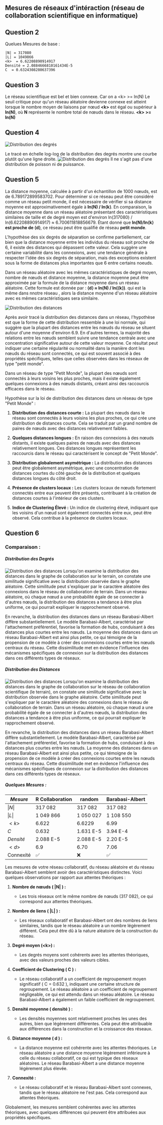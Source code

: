 ## Mesures de réseaux d'intéraction (réseau de collaboration scientifique en informatique)


## Question 2

Quelues Mesures de base :
```
|N| = 317080
|L| = 1049866
<k>  = 6.62208890914917
Densité = 2.0884666810161434E-5
C  = 0.6324308280637396
```
## Question 3

Le réseau scientifique est bel et bien connexe.
Car on a \<k\> >= ln(N)
Le seuil critique pour qu'un réseau aléatoire devienne connexe est atteint lorsque le nombre moyen de liaisons par nœud **\<k\>** est égal ou supérieur à **ln(N)**, où **N** représente le nombre total de nœuds dans le réseau.
**\<k\> >= ln(N)**

## Question 4

![Distribution des degrés](GraphsImages/Mesures/Graph1_distribs_loglog.png)

Le tracé en échelle log-log de la distribution des degrés montre une courbe plutôt qu'une ligne droite.
![Distribution des degrés](GraphsImages/Mesures/Graph1_Mesures.png)
Il ne s'agit pas d'une distribution de poisson ni de puissance.

## Question 5

La distance moyenne, calculée à partir d'un échantillon de 1000 nœuds, est de 6.789172899583702. Pour déterminer si ce réseau peut être considéré comme un réseau petit monde, il est nécessaire de vérifier si sa distance moyenne est approximativement égale à **ln⁡(N) / ln⁡⟨k⟩**. En comparaison, la distance moyenne dans un réseau aléatoire présentant des caractéristiques similaires de taille et de degré moyen est d'environ ln(317080) / ln(6.62208890914917) ≈ 6.700611818856679. Étant donné que **ln(⁡N)/ln⁡⟨k⟩ est proche de ⟨d⟩**, ce réseau peut être qualifié de réseau **petit monde**.

L'hypothèse des six degrés de séparation se confirme partiellement, car bien que la distance moyenne entre les individus du réseau soit proche de 6, il existe des distances qui dépassent cette valeur. Cela suggère une certaine variabilité dans les connexions, avec une tendance générale à respecter l'idée des six degrés de séparation, mais des exceptions existent sous la forme de distances plus importantes que 6 entre certains noeuds.

Dans un réseau aléatoire avec les mêmes caractéristiques de degré moyen, nombre de nœuds et distance moyenne, la distance moyenne peut être approximée par la formule de la distance moyenne dans un réseau aléatoire. Cette formule est donnée par : **⟨d⟩ ≈ ln(N) / ln(⟨k⟩)**. qui est la même dans nnotre réseau , alors la distance moyenne d'un réseau aléatoire avec es mêmes caractéristiques sera similaire.

![Distribution des distances](GraphsImages/Mesures/Graph1_distribDist.png)

Après avoir tracé la distribution des distances dans un réseau, l'hypothèse est que la forme de cette distribution ressemble à une loi normale, qui suggère que la plupart des distances entre les nœuds du réseau se situent autour d'une moyenne d'environ 6.9. En d'autres termes, la majorité des relations entre les nœuds semblent suivre une tendance centrale avec une concentration significative autour de cette valeur moyenne. Ce résultat peut indiquer une certaine régularité ou normalité dans la manière dont les nœuds du réseau sont connectés, ce qui est souvent associé à des propriétés spécifiques, telles que celles observées dans les réseaux de type "petit monde".


Dans un réseau de type "Petit Monde", la plupart des nœuds sont connectés à leurs voisins les plus proches, mais il existe également quelques connexions à des nœuds distants, créant ainsi des raccourcis efficaces dans le réseau.

Hypothèse sur la loi de distribution des distances dans un réseau de type "Petit Monde" :

1. **Distribution des distances courte :** La plupart des nœuds dans le réseau sont connectés à leurs voisins les plus proches, ce qui crée une distribution de distances courte. Cela se traduit par un grand nombre de paires de nœuds avec des distances relativement faibles.

2. **Quelques distances longues :** En raison des connexions à des nœuds distants, il existe quelques paires de nœuds avec des distances relativement longues. Ces distances longues représentent les raccourcis dans le réseau qui caractérisent le concept de "Petit Monde".

3. **Distribution globalement asymétrique :** La distribution des distances peut être globalement asymétrique, avec une concentration de distances courtes du côté gauche de la distribution et quelques distances longues du côté droit.

4. **Présence de clusters locaux :** Les clusters locaux de nœuds fortement connectés entre eux peuvent être présents, contribuant à la création de distances courtes à l'intérieur de ces clusters.

5. **Indice de Clustering Élevé :** Un indice de clustering élevé, indiquant que les voisins d'un nœud sont également connectés entre eux, peut être observé. Cela contribue à la présence de clusters locaux.


## Question 6

### Comparaison : 

##### Distribution des Degrés
![Distribution des distances](GraphsImages/Mesures/DistribDegresCompare.png)
Lorsqu'on examine la distribution des distances dans le graphe de collaboration sur le terrain, on constate une similitude significative avec la distribution observée dans le graphe aléatoire. Cette similitude peut s'expliquer par le caractère aléatoire des connexions dans le réseau de collaboration de terrain. Dans un réseau aléatoire, où chaque nœud a une probabilité égale de se connecter à d'autres nœuds, la distribution des distances a tendance à être plus uniforme, ce qui pourrait expliquer le rapprochement observé.

En revanche, la distribution des distances dans un réseau Barabasi-Albert diffère substantiellement. Le modèle Barabasi-Albert, caractérisé par l'attachement préférentiel, favorise la formation de hubs, conduisant à des distances plus courtes entre les nœuds. La moyenne des distances dans un réseau Barabasi-Albert est ainsi plus petite, ce qui témoigne de la propension de ce modèle à créer des connexions courtes entre les nœuds centraux du réseau. Cette dissimilitude met en évidence l'influence des mécanismes spécifiques de connexion sur la distribution des distances dans ces différents types de réseaux.

##### Distribution des Distances
![Distribution des distances](GraphsImages/Mesures/DistribDistancesCompare.png)
Lorsqu'on examine la distribution des distances dans le graphe de collaboration sur le réseau de collaboration scientifique (le terrain), on constate une similitude significative avec la distribution observée dans le graphe aléatoire. Cette similitude peut s'expliquer par le caractère aléatoire des connexions dans le réseau de collaboration de terrain. Dans un réseau aléatoire, où chaque nœud a une probabilité égale de se connecter à d'autres nœuds, la distribution des distances a tendance à être plus uniforme, ce qui pourrait expliquer le rapprochement observé.

En revanche, la distribution des distances dans un réseau Barabasi-Albert diffère substantiellement. Le modèle Barabasi-Albert, caractérisé par l'attachement préférentiel, favorise la formation de hubs, conduisant à des distances plus courtes entre les nœuds. La moyenne des distances dans un réseau Barabasi-Albert est ainsi plus petite, ce qui témoigne de la propension de ce modèle à créer des connexions courtes entre les nœuds centraux du réseau. Cette dissimilitude met en évidence l'influence des mécanismes spécifiques de connexion sur la distribution des distances dans ces différents types de réseaux.

##### Quelques Mesures : 

| *Mesure*     | R Collaboration | random    | Barabasi-Albert
|--------------|-----------------|-----------|-------------
| $`\|N\|`$    | 317 082         | 317 082   | 317 082
| $`\|L\|`$    | 1 049 866       | 1 050 027 | 1 108 550
| $`< k >`$    | 6.622           | 6.6229    | 6.99
| $` C `$      | 0.632           | 1.631 E-5 | 3.94 E-4
| $`Densité `$ | 2.088  E-5      | 2.088 E-5 | 2.20 E-5
| $` <d> `$    | 6.9             | 6.70      | 7.06
| Connexité    | ✅               | ❌         | ✅


Les mesures de votre réseau collaboratif, du réseau aléatoire et du réseau Barabasi-Albert semblent avoir des caractéristiques distinctes. Voici quelques observations par rapport aux attentes théoriques :

1. **Nombre de nœuds ( |N| ) :**
    - Les trois réseaux ont le même nombre de nœuds (317 082), ce qui correspond aux attentes théoriques.

2. **Nombre de liens ( |L| ) :**
    - Les réseaux collaboratif et Barabasi-Albert ont des nombres de liens similaires, tandis que le réseau aléatoire a un nombre légèrement différent. Cela peut être dû à la nature aléatoire de la construction du réseau.

3. **Degré moyen (<k\>) :**
    - Les degrés moyens sont cohérents avec les attentes théoriques, avec des valeurs proches des valeurs cibles.

4. **Coefficient de Clustering ( C ) :**
    - Le réseau collaboratif a un coefficient de regroupement moyen significatif ( C  = 0.632 ), indiquant une certaine structure de regroupement. Le réseau aléatoire a un coefficient de regroupement négligeable, ce qui est attendu dans un réseau aléatoire. Le réseau Barabasi-Albert a également un faible coefficient de regroupement.

5. **Densité moyenne ( densité ) :**
    - Les densités moyennes sont relativement proches les unes des autres, bien que légèrement différentes. Cela peut être attribuable aux différences dans la construction et la croissance des réseaux.

6. **Distance moyenne ( d ) :**
    - La distance moyenne est cohérente avec les attentes théoriques. Le réseau aléatoire a une distance moyenne légèrement inférieure à celle du réseau collaboratif, ce qui est typique des réseaux aléatoires. Le réseau Barabasi-Albert a une distance moyenne légèrement plus élevée.

7. **Connexité :**
    - Le réseau collaboratif et le réseau Barabasi-Albert sont connexes, tandis que le réseau aléatoire ne l'est pas. Cela correspond aux attentes théoriques.

Globalement, les mesures semblent cohérentes avec les attentes théoriques, avec quelques différences qui peuvent être attribuées aux propriétés spécifiques.






